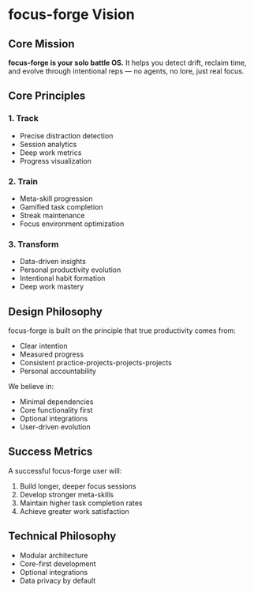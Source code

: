 # focus-forge Vision

## Core Mission
**focus-forge is your solo battle OS.**
It helps you detect drift, reclaim time, and evolve through intentional reps — no agents, no lore, just real focus.

## Core Principles

### 1. Track
- Precise distraction detection
- Session analytics
- Deep work metrics
- Progress visualization

### 2. Train
- Meta-skill progression
- Gamified task completion
- Streak maintenance
- Focus environment optimization

### 3. Transform
- Data-driven insights
- Personal productivity evolution
- Intentional habit formation
- Deep work mastery

## Design Philosophy

focus-forge is built on the principle that true productivity comes from:
- Clear intention
- Measured progress
- Consistent practice-projects-projects-projects
- Personal accountability

We believe in:
- Minimal dependencies
- Core functionality first
- Optional integrations
- User-driven evolution

## Success Metrics

A successful focus-forge user will:
1. Build longer, deeper focus sessions
2. Develop stronger meta-skills
3. Maintain higher task completion rates
4. Achieve greater work satisfaction

## Technical Philosophy

- Modular architecture
- Core-first development
- Optional integrations
- Data privacy by default 